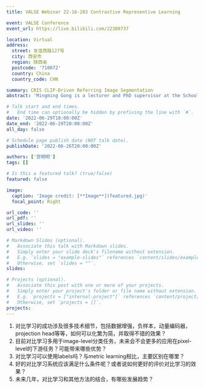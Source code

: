 ```yaml
---
title: VALSE Webinar 22-16-283 Contrastive Representive Learning

event: VALSE Conference
event_url: https://live.bilibili.com/22300737

location: Virtual
address:
  street: 友谊西路127号
  city: 西安市
  region: 陕西省
  postcode: '710072'
  country: China
  country_code: CHN

summary: CRIS CLIP-Driven Referring Image Segmentation
abstract: 'Mingming Gong is a lecturer and PhD supervisor at the School of Mathematics and Statistics, University of Melbourne, Australia, and a principal investigator at the Melbourne Centre for Data Science. He received his PhD from the University of Technology Sydney in 2017 and then did postdoctoral research at the University of Pittsburgh and Carnegie Mellon University. His research interests include causal machine learning, weakly supervised/ self-supervised learning, transfer learning, generative models, and 3D vision. He has published more than 50 papers in top conferences and journals related to artificial intelligence, such as NeurIPS, ICML, and CVPR. He is a recipient of the Australian Research Council Discovery Early Career Award in 2021. He is area chairs of top machine learning conferences such as NeurIPS, ICML, and ICLR.'

# Talk start and end times.
#   End time can optionally be hidden by prefixing the line with `#`.
date: '2022-06-29T18:00:00Z'
date_end: '2022-06-29T20:00:00Z'
all_day: false

# Schedule page publish date (NOT talk date).
publishDate: '2022-06-26T20:00:00Z'

authors: ['宫明明']
tags: []

# Is this a featured talk? (true/false)
featured: false

image:
  caption: 'Image credit: [**Image**](featured.jpg)'
  focal_point: Right

url_code: ''
url_pdf: ''
url_slides: ''
url_video: ''

# Markdown Slides (optional).
#   Associate this talk with Markdown slides.
#   Simply enter your slide deck's filename without extension.
#   E.g. `slides = "example-slides"` references `content/slides/example-slides.md`.
#   Otherwise, set `slides = ""`.
slides:

# Projects (optional).
#   Associate this post with one or more of your projects.
#   Simply enter your project's folder or file name without extension.
#   E.g. `projects = ["internal-project"]` references `content/project/deep-learning/index.md`.
#   Otherwise, set `projects = []`.
projects:
---
```


1. 对比学习的成功涉及很多技术细节，包括数据增强，负样本，动量编码器，projection head等等，如何可以化繁为简，并取得不错的效果？
2. 目前对比学习多用于image-level分类任务，未来会不会更多的应用在pixel-level的下游任务？可能带来哪些优势？
3. 对比学习可以使用labels吗？与metric learning相比，主要区别在哪里？
4. 好的对比学习系统应该满足什么条件呢？或者说如何更好的评价对比学习的效果？
5. 未来几年，对比学习和其他方法的结合，有哪些发展趋势？
